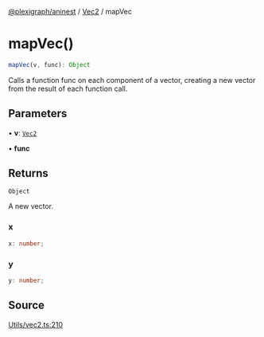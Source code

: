 [@plexigraph/aninest](../../index.md) / [Vec2](../index.md) / mapVec

# mapVec()

```ts
mapVec(v, func): Object
```

Calls a function func on each component of a vector,
creating a new vector from the result of each function call.

## Parameters

• **v**: [`Vec2`](../type-aliases/Vec2.md)

• **func**

## Returns

`Object`

A new vector.

### x

```ts
x: number;
```

### y

```ts
y: number;
```

## Source

[Utils/vec2.ts:210](https://github.com/plexigraph/aninest/blob/2f19e55/src/Utils/vec2.ts#L210)
